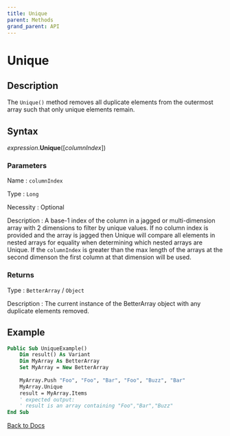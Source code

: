 ```yaml
---
title: Unique
parent: Methods
grand_parent: API
---
```


# Unique

## Description
The `Unique()` method removes all duplicate elements from the outermost array such that only unique elements remain.

## Syntax

*expression*.**Unique**([*columnIndex*]) 

### Parameters

Name 
: `columnIndex`

Type
: `Long`

Necessity
: Optional

Description
: A base-1 index of the column in a jagged or multi-dimension array with 2 dimensions to filter by unique values. If no column index is provided and the array is jagged then Unique will compare all elements in nested arrays for equality when determining which nested arrays are Unique. If the `columnIndex` is greater than the max length of the arrays at the second dimenson the first column at that dimension will be used.

### Returns

Type
: `BetterArray` / `Object`

Description
: The current instance of the BetterArray object with any duplicate elements removed.

## Example

```vb
Public Sub UniqueExample()
    Dim result() As Variant
    Dim MyArray As BetterArray
    Set MyArray = New BetterArray
    
    MyArray.Push "Foo", "Foo", "Bar", "Foo", "Buzz", "Bar"
    MyArray.Unique
    result = MyArray.Items
    ' expected output:
    ' result is an array containing "Foo","Bar","Buzz"
End Sub
```

[Back to Docs](https://senipah.github.io/VBA-Better-Array/)